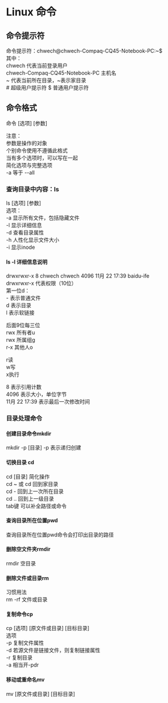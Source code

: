 # Linux 命令
## 命令提示符
命令提示符：chwech@chwech-Compaq-CQ45-Notebook-PC:~$   
其中：  
    chwech  代表当前登录用户  
    chwech-Compaq-CQ45-Notebook-PC   主机名  
    ~  代表当前所在目录，~表示家目录  
    #  超级用户提示符
    $  普通用户提示符
## 命令格式
命令 [选项] [参数]

注意：   
       参数是操作的对象  
       个别命令使用不遵循此格式  
       当有多个选项时，可以写在一起  
       简化选项与完整选项  
       -a 等于 --all
### 查询目录中内容：ls
ls [选项] [参数]  
选项：  
     -a  显示所有文件，包括隐藏文件  
     -l  显示详细信息  
     -d  查看目录属性  
     -h  人性化显示文件大小  
     -i  显示inode 
#### ls -l 详细信息说明
drwxrwxr-x 8 chwech chwech 4096 11月 22 17:39 baidu-ife  
drwxrwxr-x  代表权限（10位）  
第一位d：  
\- 表示普通文件  
d 表示目录  
l 表示软链接
  
后面9位每三位  
rwx 所有者u  
rwx 所属组g  
r-x 其他人o  

r读  
w写  
x执行  
  
8 表示引用计数  
4096  表示大小，单位字节  
11月 22 17:39  表示最后一次修改时间  
### 目录处理命令 
#### 创建目录命令mkdir
mkdir -p [目录]
\-p 表示递归创建
#### 切换目录 cd
cd [目录] 
简化操作    
cd ~ 或 cd  回到家目录  
cd -  回到上一次所在目录  
cd ..  回到上一级目录  
tab键 可以补全路径或命令
#### 查询目录所在位置pwd
查询目录所在位置pwd命令会打印出目录的路径

#### 删除空文件夹rmdir
rmdir 空目录
#### 删除文件或目录rm
习惯用法  
rm -rf 文件或目录
#### 复制命令cp
cp [选项] [原文件或目录] [目标目录]  
选项  
-p  复制文件属性  
-d 若源文件是链接文件，则复制链接属性  
-r  复制目录  
-a  相当开-pdr  
#### 移动或重命名mv
mv [原文件或目录] [目标目录]  








       

